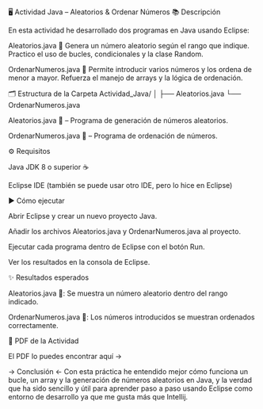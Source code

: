 🖥️ Actividad Java – Aleatorios & Ordenar Números
📚 Descripción

En esta actividad he desarrollado dos programas en Java usando Eclipse:

Aleatorios.java 🎲
Genera un número aleatorio según el rango que indique. Practico el uso de bucles, condicionales y la clase Random.

OrdenarNumeros.java 🔢
Permite introducir varios números y los ordena de menor a mayor. Refuerza el manejo de arrays y la lógica de ordenación.

🗂️ Estructura de la Carpeta
Actividad_Java/
│
├── Aleatorios.java
└── OrdenarNumeros.java


Aleatorios.java 🎲 – Programa de generación de números aleatorios.

OrdenarNumeros.java 🔢 – Programa de ordenación de números.


⚙️ Requisitos

Java JDK 8 o superior ☕

Eclipse IDE (también se puede usar otro IDE, pero lo hice en Eclipse)


▶️ Cómo ejecutar

Abrir Eclipse y crear un nuevo proyecto Java.

Añadir los archivos Aleatorios.java y OrdenarNumeros.java al proyecto.

Ejecutar cada programa dentro de Eclipse con el botón Run.

Ver los resultados en la consola de Eclipse.


✨ Resultados esperados

Aleatorios.java 🎲: Se muestra un número aleatorio dentro del rango indicado.

OrdenarNumeros.java 🔢: Los números introducidos se muestran ordenados correctamente.


📄 PDF de la Actividad

El PDF lo puedes encontrar aquí -> 

-> Conclusión <-
Con esta práctica he entendido mejor cómo funciona un bucle, un array y la generación de números aleatorios en Java, y la verdad que ha sido sencillo y útil para aprender paso a paso usando Eclipse como entorno de desarrollo ya que me gusta más que Intellij.

